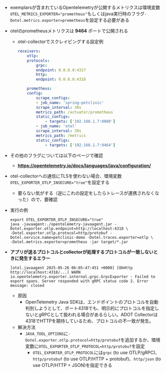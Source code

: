 - exemplarsが含まれているOpentelemetryが公開するメトリクスは環境変数`OTEL_METRICS_EXPORTER="prometheus"`もしくはjava実行時のフラグ`-Dotel.metrics.exporter=prometheus`を設定する必要がある
- otelのprometheusメトリクスは **9464** ポートで公開される  
  - otel-collectorでスクレイピングする設定例  
    ```yaml
    receivers:
        otlp:
        protocols:
            grpc:
            endpoint: 0.0.0.0:4317
            http:
            endpoint: 0.0.0.0:4318

        prometheus:
        config:
            scrape_configs:
            - job_name: 'spring-petclinic'
            scrape_interval: 30s
            metrics_path: /actuator/prometheus
            static_configs:
                - targets: ['192.168.1.7:8080']
            - job_name: 'otel'
            scrape_interval: 30s
            metrics_path: /metrics
            static_configs:
                - targets: ['192.168.1.7:9464']
    ```
- その他のフラグについては以下のページで確認
  - **https://opentelemetry.io/docs/languages/java/configuration/**
- otel-collectorへの通信にTLSを使わない場合、環境変数`OTEL_EXPORTER_OTLP_INSECURE="true"`を設定する
  - 要らない気がする（逆にこれの設定をしたらトレースが連携されなくなった）ので、要確認
- 実行の例  
  ```shell
  export OTEL_EXPORTER_OTLP_INSECURE="true"
  java -javaagent:./opentelemetry-javaagent.jar -Dotel.exporter.otlp.endpoint=http://localhost:4318 \
  -Dotel.exporter.otlp.protocol=http/protobuf -Dotel.service.name=petclinic-demo -Dotel.traces.exporter=otlp \
  -Dotel.metrics.exporter=prometheus -jar target/*.jar
  ```

- **アプリが送るプロトコルとcollectorが処理するプロトコルが一致しないときに発生するエラー**
  ```shell
  [otel.javaagent 2025-05-26 06:05:47:451 +0000] [OkHttp http://localhost:4318/...] WARN io.opentelemetry.exporter.internal.grpc.GrpcExporter - Failed to export spans. Server responded with gRPC status code 2. Error message: closed
  ```
  - 原因
    - OpenTelemetry Java SDKは、エンドポイントのプロトコルを自動判別しようとして、ポート4318でも、明示的にプロトコルを指定しないとgRPCとして扱われる場合があるらしい。ADOT Collectorは4318でHTTPを期待しているため、プロトコルの不一致が発生。
  - 解決方法
    - `JAVA_TOOL_OPTIONS`に`-Dotel.exporter.otlp.protocol=http/protobuf`を追加するか、環境変数に`OTEL_EXPORTER_OTLP_PROTOCOL=http/protobuf`を設定
      - `OTEL_EXPORTER_OTLP_PROTOCOL`には`grpc` (to use OTLP/gRPC)、`http/protobuf` (to use OTLP/HTTP + protobuf)、`http/json` (to use OTLP/HTTP + JSON)を指定できる